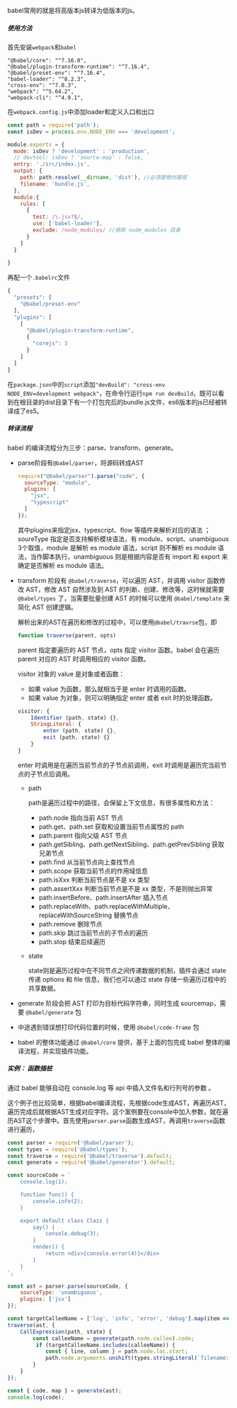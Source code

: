 babel常用的就是将高版本js转译为低版本的js。

##### 使用方法

首先安装`webpack`和`babel`

```
"@babel/core": "^7.16.0",
"@babel/plugin-transform-runtime": "^7.16.4",
"@babel/preset-env": "^7.16.4",
"babel-loader": "^8.2.3",
"cross-env": "^7.0.3",
"webpack": "^5.64.2",
"webpack-cli": "^4.9.1",
```

在`webpack.config.js`中添加loader和定义入口和出口

```javascript
const path = require('path');
const isDev = process.env.NODE_ENV === 'development';

module.exports = {
  mode: isDev ? 'development' : 'production',
  // devtool: isDev ? 'source-map' : false,
  entry: './src/index.js',
  output: {
    path: path.resolve(__dirname, 'dist'), //必须是绝对路径
    filename: 'bundle.js',
  },
  module:{
    rules: [
      {
        test: /\.jsx?$/,
        use: ['babel-loader'],
        exclude: /node_modules/ //排除 node_modules 目录
      }
    ]
  }
  
}
```

再配一个`.babelrc`文件

```javascript
{
  "presets": [
    "@babel/preset-env"
  ],
  "plugins": [
    [
      "@babel/plugin-transform-runtime",
      {
        "corejs": 3
      }
    ]
  ]
}
```

在`package.json`中的`script`添加`"devBuild": "cross-env NODE_ENV=development webpack"`，在命令行运行`npm run devBuild`，既可以看到在根目录的dist目录下有一个打包完后的bundle.js文件，es6版本的js已经被转译成了es5。

##### 转译流程

babel 的编译流程分为三步：parse、transform、generate。

- parse阶段有`@babel/parser`，将源码转成AST

  ```javascript
  require("@babel/parser").parse("code", {
    sourceType: "module",
    plugins: [
      "jsx",
      "typescript"
    ]
  });
  ```

  其中plugins来指定jsx、typescript、flow 等插件来解析对应的语法 ；soureType 指定是否支持解析模块语法，有 module、script、unambiguous 3个取值，module 是解析 es module 语法，script 则不解析 es module 语法，当作脚本执行，unambiguous 则是根据内容是否有 import 和 export 来确定是否解析 es module 语法。 

- transform 阶段有 `@babel/traverse`，可以遍历 AST，并调用 visitor 函数修改 AST，修改 AST 自然涉及到 AST 的判断、创建、修改等，这时候就需要 `@babel/types` 了，当需要批量创建 AST 的时候可以使用 `@babel/template` 来简化 AST 创建逻辑。

  解析出来的AST在遍历和修改的过程中，可以使用`@babel/travrse`包，即

  ```javascript
  function traverse(parent, opts)
  ```

  parent 指定要遍历的 AST 节点，opts 指定 visitor 函数。babel 会在遍历 parent 对应的 AST 时调用相应的 visitor 函数。 

  visitor 对象的 value 是对象或者函数：

  - 如果 value 为函数，那么就相当于是 enter 时调用的函数。
  - 如果 value 为对象，则可以明确指定 enter 或者 exit 时的处理函数。

  ```javascript
  visitor: {
      Identifier (path, state) {},
      StringLiteral: {
          enter (path, state) {},
          exit (path, state) {}
      }
  }
  ```

  enter 时调用是在遍历当前节点的子节点前调用，exit 时调用是遍历完当前节点的子节点后调用。

  - path

    path是遍历过程中的路径，会保留上下文信息，有很多属性和方法：

    - path.node 指向当前 AST 节点
    - path.get、path.set 获取和设置当前节点属性的 path
    - path.parent 指向父级 AST 节点
    - path.getSibling、path.getNextSibling、path.getPrevSibling 获取兄弟节点
    - path.find 从当前节点向上查找节点
    - path.scope 获取当前节点的作用域信息
    - path.isXxx 判断当前节点是不是 xx 类型
    - path.assertXxx 判断当前节点是不是 xx 类型，不是则抛出异常
    - path.insertBefore、path.insertAfter 插入节点
    - path.replaceWith、path.replaceWithMultiple、replaceWithSourceString 替换节点
    - path.remove 删除节点
    - path.skip 跳过当前节点的子节点的遍历
    - path.stop 结束后续遍历

  - state

    state则是遍历过程中在不同节点之间传递数据的机制，插件会通过 state 传递 options 和 file 信息，我们也可以通过 state 存储一些遍历过程中的共享数据。 

- generate 阶段会把 AST 打印为目标代码字符串，同时生成 sourcemap，需要 `@babel/generate` 包

- 中途遇到错误想打印代码位置的时候，使用 `@babel/code-frame` 包

- babel 的整体功能通过 `@babel/core` 提供，基于上面的包完成 babel 整体的编译流程，并实现插件功能。

##### 实例： 函数插桩

通过 babel 能够自动在 console.log 等 api 中插入文件名和行列号的参数 。

这个例子也比较简单，根据babel编译流程，先根据code生成AST，再遍历AST，遍历完成后就根据AST生成对应字符。这个案例要在console中加入参数，就在遍历AST这个步骤中。首先使用`parser.parse`函数生成AST，再调用`traverse`函数进行遍历，

```javascript
const parser = require('@babel/parser');
const types = require('@babel/types');
const traverse = require('@babel/traverse').default;
const generate = require('@babel/generator').default;

const sourceCode = `
    console.log(1);

    function func() {
        console.info(2);
    }

    export default class Clazz {
        say() {
            console.debug(3);
        }
        render() {
            return <div>{console.error(4)}</div>
        }
    }
`;

const ast = parser.parse(sourceCode, {
    sourceType: 'unambiguous',
    plugins: ['jsx']
});

const targetCalleeName = ['log', 'info', 'error', 'debug'].map(item => `console.${item}`);
traverse(ast, {
    CallExpression(path, state) {
        const calleeName = generate(path.node.callee).code;
         if (targetCalleeName.includes(calleeName)) {
            const { line, column } = path.node.loc.start;
            path.node.arguments.unshift(types.stringLiteral(`filename: (${line}, ${column})`))
        }
    }
});

const { code, map } = generate(ast);
console.log(code);
```





























